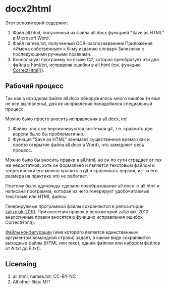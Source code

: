 # docx2html

Этот репозиторий содержит:

1. Файл all.html, полученный из файла all.docx функцией "Save as HTML" в Microsoft Word.
2. Файл names.txt, полученный OCR-распознаванием Приложения «Имена собственные» к 6-му изданию словаря Зализняка с последующими ручными правками.
3. Консольную программу на языке C#, которая преобразует эти два файла в html/txt, исправляя ошибки в all.html (см. функцию [CorrectHtml()](https://github.com/gramdict/docx2html/blob/master/DocxToHtmlConverter/Program.CorrectHtml.cs#L7)).


## Рабочий процесс

Так как в исходном файле all.docx обнаружилось много ошибок (и еще не все выловлены), для их исправления 
понадобился специальный процесс. 

Можно было просто вносить исправления в all.docx, но!

1. Файлы .docx не версионируются системой git, т.е. сравнить две версии было бы проблематично.
2. Функция "Save as HTML" занимает существенное время (как и просто открытие файла all.docx в Word), что замедляет весь процесс.

Можно было бы вносить правки в all.html, но он по сути страдает от тех же недостатков: хоть он формально и является текстовым файлом
и теоретически его можно хранить в git и сравнивать версии, из-за его размера на практике это не работает.

Поэтому было единожды сделано преобразование all.docx -> all.html и написана программа, которая из него
генерирует удобочитаемые текстовые или HTML файлы.

Генерируемые программой файлы сохраняются в репозитории [zalizniak-2010](https://github.com/gramdict/zalizniak-2010).
При внесении правок в репозиторий zalizniak-2010 аналогичные правки вносятся в функцию исправления ошибок CorrectHtml().

[Файлы конфигурации](https://github.com/gramdict/docx2html/blob/master/DocxToHtmlConverter/gramdict-config.csv)
(имя которого является единственным аргументом командной строки)
задает, в каком виде сохраняются выходные файлы (HTML или текст, одним файлом или набором файлов от А.txt до Я.txt).


## Licensing

1. all.html, names.txt: CC-BY-NC
2. All other files: MIT
